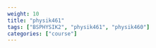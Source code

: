 ```yaml
---
weight: 10
title: "physik461"
tags: ["BSPHYSIK2", "physik461", "physik460"]
categories: ["course"]
---
```

